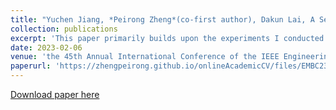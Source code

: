 ```yaml
---
title: "Yuchen Jiang, *Peirong Zheng*(co-first author), Dakun Lai, A Semi-supervised Algorithm for Atrial Fibrillation Attack Prediction Using Convolution Auto-encoder of Time Series Signal."
collection: publications
excerpt: 'This paper primarily builds upon the experiments I conducted as part of my undergraduate research project, under the guidance of my supervisor, Dakun Lai. Additionally, the writing of this paper was mainly completed by Yuchen Jiang.'
date: 2023-02-06
venue: 'the 45th Annual International Conference of the IEEE Engineering in Medicine and Biology Society (EMBC)'
paperurl: 'https://zhengpeirong.github.io/onlineAcademicCV/files/EMBC23_0485_MS.pdf'
---
```

[Download paper here](https://zhengpeirong.github.io/onlineAcademicCV/files/EMBC23_0485_MS.pdf)

